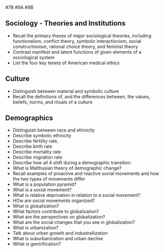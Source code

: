 #7B #9A #9B
## Sociology - Theories and Institutions
- Recall the primary theses of major sociological theories, including functionalism, conflict theory, symbolic interactionism, social constructionism, rational choice theory, and feminist theory
- Contrast manifest and latent functions of given elements of a sociological system
- List the four key tenets of American medical ethics
## Culture
- Distinguish between material and symbolic culture
- Recall the definitions of, and the differences between, the values, beliefs, norms, and rituals of a culture
## **Demographics**
- Distinguish between race and ethnicity
- Describe symbolic ethnicity
- Describe fertility rate, 
- Describe birth rate
- Describe mortality rate
- Describe migration rate
- Describe how all 4 shift during a demographic transition
- What is Malthusian theory of demographic change?
- Recall examples of proactive and reactive social movements and how the two types of movements differ
- What is a population pyramid?
- What is a social movement?
- What is relative deprivation in relation to a social movement?
- HOw are social movements organized?
- What is globalization?
- WHat factors contribute to globalization?
- What are the perspectives on globalization?
- What are the social changes that you see in globalization?
- What is urbanization?
- Talk about urban growth and industrailization
- What is suburbanization and urban decline
- WHat is gentrification?

